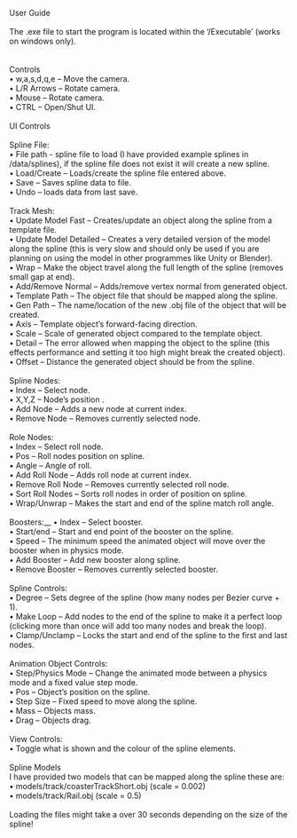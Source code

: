 User Guide <br />
<br />
The .exe file to start the program is located within the ‘/Executable’ (works on windows only). <br />
<br />
<br />
Controls<br />
• w,a,s,d,q,e – Move the camera.<br />
• L/R Arrows – Rotate camera.<br />
• Mouse – Rotate camera.<br />
• CTRL – Open/Shut UI.<br />
<br />
UI Controls<br />
<br />
Spline File:<br />
• File path - spline file to load (I have provided example splines in /data/splines), if the spline file does not exist it will create a new spline.<br />
• Load/Create – Loads/create the spline file entered above.<br />
• Save – Saves spline data to file.<br />
• Undo – loads data from last save.<br />
<br />
Track Mesh:<br />
• Update Model Fast – Creates/update an object along the spline from a template file.<br />
• Update Model Detailed – Creates a very detailed version of the model along the spline (this is very slow and should only be used if you are planning on using the model in other programmes like Unity or Blender).<br />
• Wrap – Make the object travel along the full length of the spline (removes small gap at end).<br />
• Add/Remove Normal – Adds/remove vertex normal from generated object.<br />
• Template Path – The object file that should be mapped along the spline.<br />
• Gen Path – The name/location of the new .obj file of the object that will be created.<br />
• Axis – Template object’s forward-facing direction.<br />
• Scale – Scale of generated object compared to the template object.<br />
• Detail – The error allowed when mapping the object to the spline (this effects performance and setting it too high might break the created object).<br />
• Offset – Distance the generated object should be from the spline.<br />
<br />
Spline Nodes:<br />
• Index – Select node.<br />
• X,Y,Z – Node’s position .<br />
• Add Node – Adds a new node at current index.<br />
• Remove Node – Removes currently selected node.<br />
<br />
Role Nodes:<br />
• Index – Select roll node.<br />
• Pos – Roll nodes position on spline.<br />
• Angle – Angle of roll.<br />
• Add Roll Node – Adds roll node at current index.<br />
• Remove Roll Node – Removes currently selected roll node.<br />
• Sort Roll Nodes – Sorts roll nodes in order of position on spline.<br />
• Wrap/Unwrap – Makes the start and end of the spline match roll angle.<br />
<br />
Boosters:__
• Index – Select booster.<br />
• Start/end – Start and end point of the booster on the spline.<br />
• Speed – The minimum speed the animated object will move over the booster when in physics mode.<br />
• Add Booster – Add new booster along spline.<br />
• Remove Booster – Removes currently selected booster.<br />
<br />
Spline Controls:<br />
• Degree – Sets degree of the spline (how many nodes per Bezier curve + 1).<br />
• Make Loop – Add nodes to the end of the spline to make it a perfect loop (clicking more than once will add too many nodes and break the loop).<br />
• Clamp/Unclamp – Locks the start and end of the spline to the first and last nodes.<br />
<br />
Animation Object Controls:<br />
• Step/Physics Mode – Change the animated mode between a physics mode and a fixed value step mode.<br />
• Pos – Object’s position on the spline.<br />
• Step Size – Fixed speed to move along the spline.<br />
• Mass – Objects mass.<br />
• Drag – Objects drag.<br />
<br />
View Controls:<br />
• Toggle what is shown and the colour of the spline elements.<br />
<br />
Spline Models<br />
I have provided two models that can be mapped along the spline these are: <br />
• models/track/coasterTrackShort.obj (scale = 0.002)<br />
• models/track/Rail.obj (scale = 0.5)<br />
<br />
Loading the files might take a over 30 seconds depending on the size of the spline!
